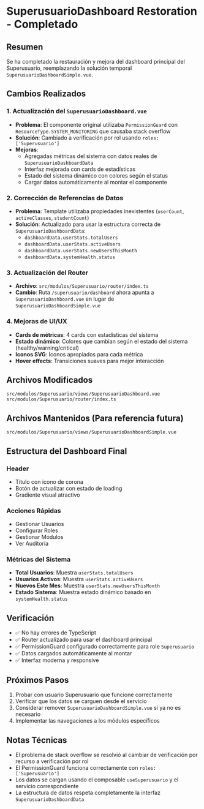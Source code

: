 # SuperusuarioDashboard Restoration - Completado

## Resumen
Se ha completado la restauración y mejora del dashboard principal del Superusuario, reemplazando la solución temporal `SuperusuarioDashboardSimple.vue`.

## Cambios Realizados

### 1. Actualización del `SuperusuarioDashboard.vue`
- **Problema**: El componente original utilizaba `PermissionGuard` con `ResourceType.SYSTEM_MONITORING` que causaba stack overflow
- **Solución**: Cambiado a verificación por rol usando `roles: ['Superusuario']`
- **Mejoras**:
  - Agregadas métricas del sistema con datos reales de `SuperusuarioDashboardData`
  - Interfaz mejorada con cards de estadísticas
  - Estado del sistema dinámico con colores según el status
  - Cargar datos automáticamente al montar el componente

### 2. Corrección de Referencias de Datos
- **Problema**: Template utilizaba propiedades inexistentes (`userCount`, `activeClasses`, `studentCount`)
- **Solución**: Actualizado para usar la estructura correcta de `SuperusuarioDashboardData`:
  - `dashboardData.userStats.totalUsers`
  - `dashboardData.userStats.activeUsers`
  - `dashboardData.userStats.newUsersThisMonth`
  - `dashboardData.systemHealth.status`

### 3. Actualización del Router
- **Archivo**: `src/modulos/Superusuario/router/index.ts`
- **Cambio**: Ruta `/superusuario/dashboard` ahora apunta a `SuperusuarioDashboard.vue` en lugar de `SuperusuarioDashboardSimple.vue`

### 4. Mejoras de UI/UX
- **Cards de métricas**: 4 cards con estadísticas del sistema
- **Estado dinámico**: Colores que cambian según el estado del sistema (healthy/warning/critical)
- **Iconos SVG**: Iconos apropiados para cada métrica
- **Hover effects**: Transiciones suaves para mejor interacción

## Archivos Modificados
```
src/modulos/Superusuario/views/SuperusuarioDashboard.vue
src/modulos/Superusuario/router/index.ts
```

## Archivos Mantenidos (Para referencia futura)
```
src/modulos/Superusuario/views/SuperusuarioDashboardSimple.vue
```

## Estructura del Dashboard Final

### Header
- Título con icono de corona
- Botón de actualizar con estado de loading
- Gradiente visual atractivo

### Acciones Rápidas
- Gestionar Usuarios
- Configurar Roles
- Gestionar Módulos
- Ver Auditoría

### Métricas del Sistema
- **Total Usuarios**: Muestra `userStats.totalUsers`
- **Usuarios Activos**: Muestra `userStats.activeUsers`
- **Nuevos Este Mes**: Muestra `userStats.newUsersThisMonth`
- **Estado Sistema**: Muestra estado dinámico basado en `systemHealth.status`

## Verificación
- ✅ No hay errores de TypeScript
- ✅ Router actualizado para usar el dashboard principal
- ✅ PermissionGuard configurado correctamente para role `Superusuario`
- ✅ Datos cargados automáticamente al montar
- ✅ Interfaz moderna y responsive

## Próximos Pasos
1. Probar con usuario Superusuario que funcione correctamente
2. Verificar que los datos se carguen desde el servicio
3. Considerar remover `SuperusuarioDashboardSimple.vue` si ya no es necesario
4. Implementar las navegaciones a los módulos específicos

## Notas Técnicas
- El problema de stack overflow se resolvió al cambiar de verificación por recurso a verificación por rol
- El PermissionGuard funciona correctamente con `roles: ['Superusuario']`
- Los datos se cargan usando el composable `useSuperusuario` y el servicio correspondiente
- La estructura de datos respeta completamente la interfaz `SuperusuarioDashboardData`
